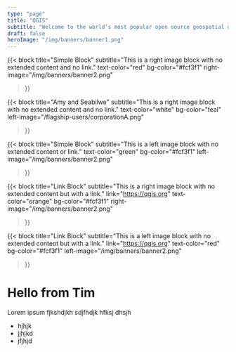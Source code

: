 ```yaml
---
type: "page"
title: "QGIS"
subtitle: "Welcome to the world’s most popular open source geospatial data management and analysis suite."
draft: false
heroImage: "/img/banners/banner1.png"
---
```


{{< block
    title="Simple Block"
    subtitle="This is a right image block with no extended content and no link."
    text-color="red"
    bg-color="#fcf3f1"
    right-image="/img/banners/banner2.png"
>}}

{{< block
    title="Amy and Seabilwe"
    subtitle="This is a right image block with no extended content and no link."
    text-color="white"
    bg-color="teal"
    left-image="/flagship-users/corporationA.png"
>}}

{{< block
    title="Simple Block"
    subtitle="This is a left image block with no extended content or link."
    text-color="green"
    bg-color="#fcf3f1"
    left-image="/img/banners/banner2.png"
>}}

{{< block
    title="Link Block"
    subtitle="This is a right image block with no extended content but with a link."
    link="https://qgis.org"
    text-color="orange"
    bg-color="#fcf3f1"
    right-image="/img/banners/banner2.png"
>}}

{{< block
    title="Link Block"
    subtitle="This is a left image block with no extended content but with a link."
    link="https://qgis.org"
    text-color="red"
    bg-color="#fcf3f1"
    left-image="/img/banners/banner2.png"
>}}

<div class="content">

# Hello from Tim

Lorem ipsum fjkshdjkh sdjfhdjk hfksj dhsjh

* hjhjk
* jjhjkd
* jfjhjd

</div>
